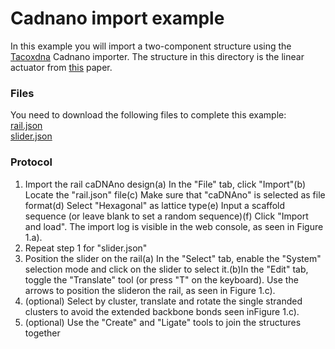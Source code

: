 # Cadnano import example

In this example you will import a two-component structure using the [Tacoxdna](http://tacoxdna.sissa.it/) Cadnano importer.  The structure in this directory is the linear actuator from [this](https://onlinelibrary.wiley.com/doi/full/10.1002/smll.202007704) paper.

### Files
You need to download the following files to complete this example:  
<a href="https://raw.githubusercontent.com/sulcgroup/oxdna-viewer/master/examples/cadnano_import_example-linear_actuator/rail.json" download>rail.json</a>  
<a href="https://raw.githubusercontent.com/sulcgroup/oxdna-viewer/master/examples/cadnano_import_example-linear_actuator/slider.json" download>slider.json</a>  

### Protocol

1.  Import the rail caDNAno design(a)  In the "File" tab, click "Import"(b)  Locate the "rail.json" file(c)  Make sure that "caDNAno" is selected as file format(d)  Select "Hexagonal" as lattice type(e)  Input a scaffold sequence (or leave blank to set a random sequence)(f)  Click "Import and load". The import log is visible in the web console, as seen in Figure 1.a).
2.  Repeat step 1 for "slider.json"
3.  Position the slider on the rail(a)  In the "Select" tab, enable the "System" selection mode and click on the slider to select it.(b)In the "Edit" tab, toggle the "Translate" tool (or press "T" on the keyboard). Use the arrows to position the slideron the rail, as seen in Figure 1.c).
4.  (optional) Select by cluster, translate and rotate the single stranded clusters to avoid the extended backbone bonds seen inFigure 1.c).
5.  (optional) Use the "Create" and "Ligate" tools to join the structures together
